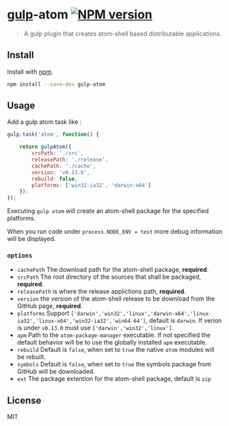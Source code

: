 # [gulp](https://github.com/wearefractal/gulp)-atom [![NPM version](https://badge.fury.io/js/gulp-atom.png)](http://badge.fury.io/js/gulp-atom)

> A gulp plugin that creates atom-shell based distributable applications.

## Install

Install with [npm](https://npmjs.org/package/gulp-atom).

```sh
npm install --save-dev gulp-atom
```

## Usage


Add a gulp atom task like :

```js
gulp.task('atom', function() {

    return gulpAtom({
        srcPath: './src',
        releasePath: './release',
        cachePath: './cache',
        version: 'v0.13.0',
        rebuild: false,
        platforms: ['win32-ia32', 'darwin-x64']
    });
});
```

Executing `gulp atom` will create an atom-shell package for the specified platforms.

When you run code under `process.NODE_ENV = test` more debug information will be displayed.

### `options`

* `cachePath` The download path for the atom-shell package, **required**.
* `srcPath` The root directory of the sources that shall be packaged, **required**.
* `releasePath` is where the release applictions path, **required**.
* `version` the version of the atom-shell release to be download from the GitHub page, **required**.
* `platforms` Support `['darwin','win32','linux','darwin-x64','linux-ia32','linux-x64','win32-ia32','win64-64']`, default is `darwin`. If verion is under `v0.13.0` must use `['darwin','win32','linux']`.
* `apm` Path to the `atom-package-manager` executable. If not specified the default behavior will be to use the globally installed `apm` executable.
* `rebuild` Default is `false`, when set to `true` the native `atom` modules will be rebuilt.
* `symbols` Default is `false`, when set to `true` the symbols package from GitHub will be downloaded.
* `ext` The package extention for the atom-shell package, default is `zip`


## License

MIT
